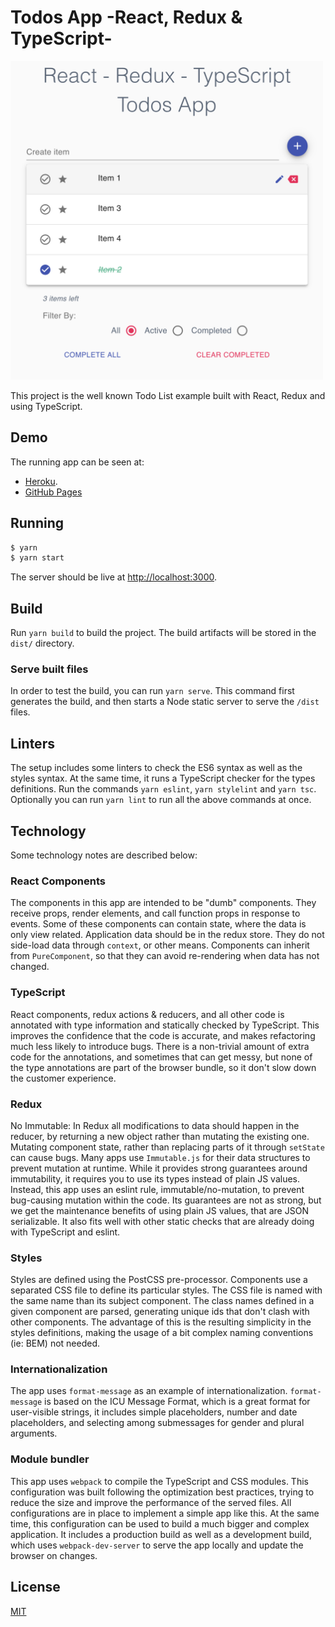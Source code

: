 # Todos App -React, Redux & TypeScript-

<img src="https://github.com/mauroBus/todos-app-react-redux-typescript/blob/assets/demo.png" alt="demo" width="500" />

This project is the well known Todo List example built with React, Redux and using TypeScript.

## Demo

The running app can be seen at:
  * [Heroku](https://todos-app-react-redux-ts.herokuapp.com).
  * [GitHub Pages](https://maurobus.github.io/todos-app-react-redux-typescript/)

## Running

```bash
$ yarn
$ yarn start
```

The server should be live at <http://localhost:3000>.

## Build

Run `yarn build` to build the project.
The build artifacts will be stored in the `dist/` directory.

### Serve built files

In order to test the build, you can run `yarn serve`.
This command first generates the build, and then starts a Node static server to serve the `/dist` files.

## Linters

The setup includes some linters to check the ES6 syntax  as well as the styles syntax. At the same time, it runs a TypeScript checker for the types definitions.
Run the commands `yarn eslint`, `yarn stylelint` and `yarn tsc`.
Optionally you can run `yarn lint` to run all the above commands at once.

## Technology

Some technology notes are described below:

### React Components

The components in this app are intended to be "dumb" components. They receive props, render elements, and call function props in response to events. Some of these components can contain state, where the data is only view related. Application data should be in the redux store. They do not side-load data through `context`, or other means.
Components can inherit from `PureComponent`, so that they can avoid re-rendering when data has not changed.

### TypeScript

React components, redux actions & reducers, and all other code is annotated with type information and statically checked by TypeScript. This improves the confidence that the code is accurate, and makes refactoring much less likely to introduce bugs. There is a non-trivial amount of extra code for the annotations, and sometimes that can get messy, but none of the type annotations are part of the browser bundle, so it don't slow down the customer experience.

### Redux

No Immutable: In Redux all modifications to data should happen in the reducer, by returning a new object rather than mutating the existing one. Mutating component state, rather than replacing parts of it through `setState` can cause bugs. Many apps use `Immutable.js` for their data structures to prevent mutation at runtime. While it provides strong guarantees around immutability, it requires you to use its types instead of plain JS values.
Instead, this app uses an eslint rule, immutable/no-mutation, to prevent bug-causing mutation within the code. Its guarantees are not as strong, but we get the maintenance benefits of using plain JS values, that are JSON serializable. It also fits well with other static checks that are already doing with TypeScript and eslint.

### Styles

Styles are defined using the PostCSS pre-processor.
Components use a separated CSS file to define its particular styles. The CSS file is named with the same name than its subject component.
The class names defined in a given component are parsed, generating unique ids that don't clash with other components. The advantage of this is the resulting simplicity in the styles definitions, making the usage of a bit complex naming conventions (ie: BEM) not needed.

### Internationalization

The app uses `format-message` as an example of internationalization.
`format-message` is based on the ICU Message Format, which is a great format for user-visible strings, it includes simple placeholders, number and date placeholders, and selecting among submessages for gender and plural arguments.

### Module bundler

This app uses `webpack` to compile the TypeScript and CSS modules. This configuration was built following the optimization best practices, trying to reduce the size and improve the performance of the served files.
All configurations are in place to implement a simple app like this. At the same time, this configuration can be used to build a much bigger and complex application. It includes a production build as well as a development build, which uses `webpack-dev-server` to serve the app locally and update the browser on changes.

## License

[MIT](https://github.com/mauroBus/todos-app-react-redux-typescript/blob/master/LICENSE.md)
